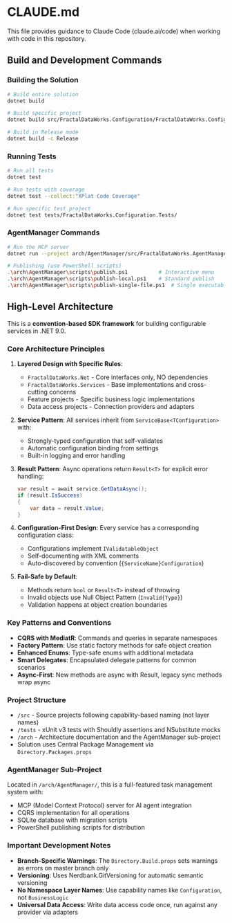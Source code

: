 # CLAUDE.md

This file provides guidance to Claude Code (claude.ai/code) when working with code in this repository.

## Build and Development Commands

### Building the Solution
```bash
# Build entire solution
dotnet build

# Build specific project
dotnet build src/FractalDataWorks.Configuration/FractalDataWorks.Configuration.csproj

# Build in Release mode
dotnet build -c Release
```

### Running Tests
```bash
# Run all tests
dotnet test

# Run tests with coverage
dotnet test --collect:"XPlat Code Coverage"

# Run specific test project
dotnet test tests/FractalDataWorks.Configuration.Tests/
```

### AgentManager Commands
```bash
# Run the MCP server
dotnet run --project arch/AgentManager/src/FractalDataWorks.AgentManager.McpServer

# Publishing (use PowerShell scripts)
.\arch\AgentManager\scripts\publish.ps1          # Interactive menu
.\arch\AgentManager\scripts\publish-local.ps1    # Standard publish
.\arch\AgentManager\scripts\publish-single-file.ps1  # Single executable
```

## High-Level Architecture

This is a **convention-based SDK framework** for building configurable services in .NET 9.0.

### Core Architecture Principles

1. **Layered Design with Specific Rules**:
   - `FractalDataWorks.Net` - Core interfaces only, NO dependencies
   - `FractalDataWorks.Services` - Base implementations and cross-cutting concerns
   - Feature projects - Specific business logic implementations
   - Data access projects - Connection providers and adapters

2. **Service Pattern**: All services inherit from `ServiceBase<TConfiguration>` with:
   - Strongly-typed configuration that self-validates
   - Automatic configuration binding from settings
   - Built-in logging and error handling

3. **Result Pattern**: Async operations return `Result<T>` for explicit error handling:
   ```csharp
   var result = await service.GetDataAsync();
   if (result.IsSuccess)
   {
       var data = result.Value;
   }
   ```

4. **Configuration-First Design**: Every service has a corresponding configuration class:
   - Configurations implement `IValidatableObject`
   - Self-documenting with XML comments
   - Auto-discovered by convention (`{ServiceName}Configuration`)

5. **Fail-Safe by Default**:
   - Methods return `bool` or `Result<T>` instead of throwing
   - Invalid objects use Null Object Pattern (`Invalid{Type}`)
   - Validation happens at object creation boundaries

### Key Patterns and Conventions

- **CQRS with MediatR**: Commands and queries in separate namespaces
- **Factory Pattern**: Use static factory methods for safe object creation
- **Enhanced Enums**: Type-safe enums with additional metadata
- **Smart Delegates**: Encapsulated delegate patterns for common scenarios
- **Async-First**: New methods are async with Result<T>, legacy sync methods wrap async

### Project Structure

- `/src` - Source projects following capability-based naming (not layer names)
- `/tests` - xUnit v3 tests with Shouldly assertions and NSubstitute mocks
- `/arch` - Architecture documentation and the AgentManager sub-project
- Solution uses Central Package Management via `Directory.Packages.props`

### AgentManager Sub-Project

Located in `/arch/AgentManager/`, this is a full-featured task management system with:
- MCP (Model Context Protocol) server for AI agent integration
- CQRS implementation for all operations
- SQLite database with migration scripts
- PowerShell publishing scripts for distribution

### Important Development Notes

- **Branch-Specific Warnings**: The `Directory.Build.props` sets warnings as errors on master branch only
- **Versioning**: Uses Nerdbank.GitVersioning for automatic semantic versioning
- **No Namespace Layer Names**: Use capability names like `Configuration`, not `BusinessLogic`
- **Universal Data Access**: Write data access code once, run against any provider via adapters